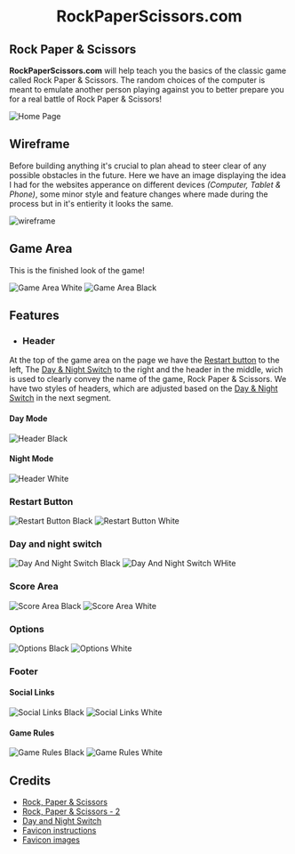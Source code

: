 <h1 align="center">RockPaperScissors.com</h1>

## Rock Paper & Scissors
**RockPaperScissors.com** will help teach you the basics of the classic game called Rock Paper & Scissors. The random choices of the computer is meant to emulate another person playing against you to better prepare you for a real battle of Rock Paper & Scissors!

![Home Page](assets/readmeimg/amIResponsive.png)

## Wireframe
Before building anything it's crucial to plan ahead to steer clear of any possible obstacles in the future. Here we have an image displaying the idea I had for the websites apperance on different devices *(Computer, Tablet & Phone)*, some minor style and feature changes where made during the process but in it's entierity it looks the same.

![wireframe](assets/readmeimg/wireframe.jpg)

## Game Area
This is the finished look of the game!

![Game Area White](assets/readmeimg/gameAreaStartWhite.png)
![Game Area Black](assets/readmeimg/gameAreaStartBlack.png)

## Features
- ### Header
At the top of the game area on the page we have the [Restart button](#restart-button) to the left, The [Day & Night Switch](#day-and-night-switch)  to the right and the header in the middle, wich is used to clearly convey the name of the game, Rock Paper & Scissors. We have two styles of headers, which are adjusted based on the [Day & Night Switch](#day-and-night-switch) in the next segment.

#### Day Mode

![Header Black](assets/readmeimg/gameHeadingBlack.png)

#### Night Mode
![Header White](assets/readmeimg/gameHeadingWhite.png)

### Restart Button
![Restart Button Black](assets/readmeimg/restartBtnBlack.png) ![Restart Button White](assets/readmeimg/restartBtnWhite.png)

### Day and night switch
![Day And Night Switch Black](assets/readmeimg/switchBlack.png) ![Day And Night Switch WHite](assets/readmeimg/switchWhite.png)

### Score Area
![Score Area Black](assets/readmeimg/scoreAreaBlack.png) ![Score Area White](assets/readmeimg/scoreAreaWhite.png)

### Options
![Options Black](assets/readmeimg/optionsBlack.png) ![Options White](assets/readmeimg/optionsWhite.png)

### Footer
#### Social Links
![Social Links Black](assets/readmeimg/socialLinksBlack.png) ![Social Links White](assets/readmeimg/socialLinksWhite.png)
#### Game Rules
![Game Rules Black](assets/readmeimg/gameRulesBlack.png) ![Game Rules White](assets/readmeimg/gameRulesWhite.png)

## Credits
- [Rock, Paper & Scissors](https://sebhastian.com/rock-paper-scissors-javascript/)
- [Rock, Paper & Scissors - 2](https://www.geeksforgeeks.org/rock-paper-and-scissor-game-using-javascript/)
- [Day and Night Switch](https://www.foolishdeveloper.com/2021/11/day-and-night-mode-javascript.html)
- [Favicon instructions](https://favicon.io/favicon-converter/)
- [Favicon images](https://www.flaticon.com/free-icons/rock-paper-scissors)